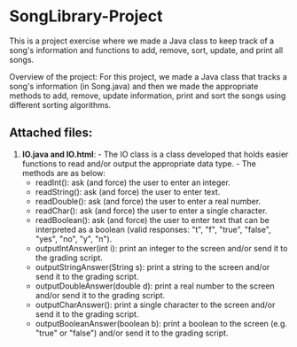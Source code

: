 # SongLibrary-Project
This is a project exercise where we made a Java class to keep track of a song's information and functions to add, remove, sort, update, and print all songs.

Overview of the project:
For this project, we made a Java class that tracks a song's information (in Song.java) and then we made the appropriate methods to add, remove, update information, print and sort the songs using different sorting algorithms.

## **Attached files:**

  1. **IO.java and IO.html**:
    - The IO class is a class developed that holds easier functions to read and/or output the appropriate data type.
    - The methods are as below:
      - readInt(): ask (and force) the user to enter an integer.
      - readString(): ask (and force) the user to enter text.
      - readDouble(): ask (and force) the user to enter a real number.
      - readChar(): ask (and force) the user to enter a single character.
      - readBoolean(): ask (and force) the user to enter text that can be interpreted as a boolean (valid responses: "t", "f", "true", "false", "yes", "no", "y", "n").
      - outputIntAnswer(int i): print an integer to the screen and/or send it to the grading script. 
      - outputStringAnswer(String s): print a string to the screen and/or send it to the grading script.
      - outputDoubleAnswer(double d): print a real number to the screen and/or send it to the grading script.
      - outputCharAnswer(): print a single character to the screen and/or send it to the grading script.
      - outputBooleanAnswer(boolean b): print a boolean to the screen (e.g. "true" or "false") and/or send it to the grading script.



